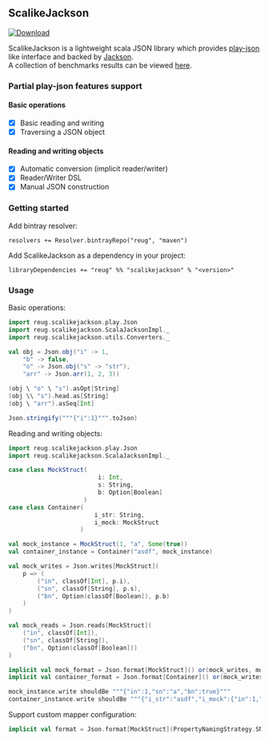 ## ScalikeJackson
[ ![Download](https://api.bintray.com/packages/reug/maven/scalikejackson/images/download.svg) ](https://bintray.com/reug/maven/scalikejackson/_latestVersion)

ScalikeJackson is a lightweight scala JSON library which provides [play-json](https://github.com/playframework/play-json) like interface and backed by [Jackson](https://github.com/FasterXML/jackson).  
A collection of benchmarks results can be viewed [here](https://github.com/reugn/scalikejackson/blob/master/benchmarks/src/main/scala/reug/scalikejackson/benchmark/README.md).

### Partial play-json features support

#### Basic operations
- [x] Basic reading and writing
- [x] Traversing a JSON object

#### Reading and writing objects
- [x] Automatic conversion (implicit reader/writer)
- [x] Reader/Writer DSL
- [x] Manual JSON construction

### Getting started
Add bintray resolver:
```sbtshell
resolvers += Resolver.bintrayRepo("reug", "maven")
```
Add ScalikeJackson as a dependency in your project:
```sbtshell
libraryDependencies += "reug" %% "scalikejackson" % "<version>"
```
### Usage
Basic operations:
```scala
import reug.scalikejackson.play.Json
import reug.scalikejackson.ScalaJacksonImpl._
import reug.scalikejackson.utils.Converters._

val obj = Json.obj("i" -> 1,
    "b" -> false,
    "o" -> Json.obj("s" -> "str"),
    "arr" -> Json.arr(1, 2, 3))

(obj \ "o" \ "s").asOpt[String]
(obj \\ "s").head.as[String]
(obj \ "arr").asSeq[Int]

Json.stringify("""{"i":1}""".toJson)
```
Reading and writing objects:
```scala
import reug.scalikejackson.play.Json
import reug.scalikejackson.ScalaJacksonImpl._

case class MockStruct(
                         i: Int,
                         s: String,
                         b: Option[Boolean]
                     )
case class Container(
                        i_str: String,
                        i_mock: MockStruct
                    )

val mock_instance = MockStruct(1, "a", Some(true))
val container_instance = Container("asdf", mock_instance)

val mock_writes = Json.writes[MockStruct](
    p => (
        ("in", classOf[Int], p.i),
        ("sn", classOf[String], p.s),
        ("bn", Option(classOf[Boolean]), p.b)
    )
)

val mock_reads = Json.reads[MockStruct](
    ("in", classOf[Int]),
    ("sn", classOf[String]),
    ("bn", Option(classOf[Boolean]))
)

implicit val mock_format = Json.format[MockStruct]() or(mock_writes, mock_reads)
implicit val container_format = Json.format[Container]() or(mock_writes, mock_reads)

mock_instance.write shouldBe """{"in":1,"sn":"a","bn":true}"""
container_instance.write shouldBe """{"i_str":"asdf","i_mock":{"in":1,"sn":"a","bn":true}}"""
```
Support custom mapper configuration:
```scala
implicit val format = Json.format[MockStruct](PropertyNamingStrategy.SNAKE_CASE)
```
